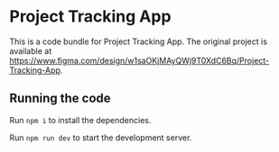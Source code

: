 
  # Project Tracking App

  This is a code bundle for Project Tracking App. The original project is available at https://www.figma.com/design/w1saOKjMAyQWj9T0XdC6Bq/Project-Tracking-App.

  ## Running the code

  Run `npm i` to install the dependencies.

  Run `npm run dev` to start the development server.
  